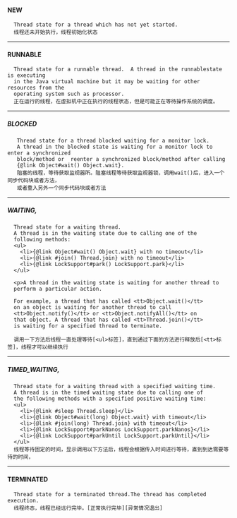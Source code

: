 #### NEW 
      Thread state for a thread which has not yet started.  
      线程还未开始执行，线程初始化状态
--------------
#### RUNNABLE
      Thread state for a runnable thread.  A thread in the runnablestate is executing 
      in the Java virtual machine but it may be waiting for other resources from the 
      operating system such as processor.
      正在运行的线程，在虚拟机中正在执行的线程状态，但是可能正在等待操作系统的调度。
--------------
##### BLOCKED      
       Thread state for a thread blocked waiting for a monitor lock.
       A thread in the blocked state is waiting for a monitor lock to enter a synchronized 
       block/method or  reenter a synchronized block/method after calling
       {@link Object#wait() Object.wait}.
       阻塞的线程，等待获取监视器所。阻塞线程等待获取监视器锁，调用wait()后，进入一个同步代码块或者方法，
       或者重入另外一个同步代码块或者方法
--------------
##### WAITING,
      Thread state for a waiting thread.
      A thread is in the waiting state due to calling one of the
      following methods:
      <ul>
        <li>{@link Object#wait() Object.wait} with no timeout</li>
        <li>{@link #join() Thread.join} with no timeout</li>
        <li>{@link LockSupport#park() LockSupport.park}</li>
      </ul>
      
      <p>A thread in the waiting state is waiting for another thread to
      perform a particular action.
      
      For example, a thread that has called <tt>Object.wait()</tt>
      on an object is waiting for another thread to call
      <tt>Object.notify()</tt> or <tt>Object.notifyAll()</tt> on
      that object. A thread that has called <tt>Thread.join()</tt>
      is waiting for a specified thread to terminate.
      
      调用一下方法后线程一直处理等待[<ul>标签]，直到通过下面的方法进行释放后[<tt>标签]，线程才可以继续执行
--------------
##### TIMED_WAITING,
      Thread state for a waiting thread with a specified waiting time.
      A thread is in the timed waiting state due to calling one of
      the following methods with a specified positive waiting time:
      <ul>
        <li>{@link #sleep Thread.sleep}</li>
        <li>{@link Object#wait(long) Object.wait} with timeout</li>
        <li>{@link #join(long) Thread.join} with timeout</li>
        <li>{@link LockSupport#parkNanos LockSupport.parkNanos}</li>
        <li>{@link LockSupport#parkUntil LockSupport.parkUntil}</li>
      </ul>
      线程等待固定的时间，显示调用以下方法后，线程会根据传入时间进行等待，直到到达需要等待的时间，
--------------
#### TERMINATED
      Thread state for a terminated thread.The thread has completed execution.
      线程终态，线程已经远行完毕。[正常执行完毕][异常情况退出]
      
